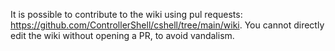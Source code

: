 It is possible to contribute to the wiki using pul requests: https://github.com/ControllerShell/cshell/tree/main/wiki. You cannot directly edit the wiki without opening a PR, to avoid vandalism.
